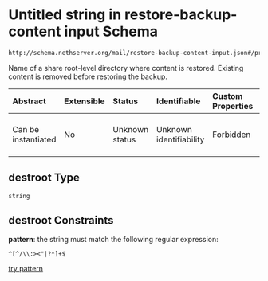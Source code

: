 # Untitled string in restore-backup-content input Schema

```txt
http://schema.nethserver.org/mail/restore-backup-content-input.json#/properties/destroot
```

Name of a share root-level directory where content is restored. Existing content is removed before restoring the backup.

| Abstract            | Extensible | Status         | Identifiable            | Custom Properties | Additional Properties | Access Restrictions | Defined In                                                                                           |
| :------------------ | :--------- | :------------- | :---------------------- | :---------------- | :-------------------- | :------------------ | :--------------------------------------------------------------------------------------------------- |
| Can be instantiated | No         | Unknown status | Unknown identifiability | Forbidden         | Allowed               | none                | [restore-backup-content-input.json\*](mail/restore-backup-content-input.json "open original schema") |

## destroot Type

`string`

## destroot Constraints

**pattern**: the string must match the following regular expression:&#x20;

```regexp
^[^/\\:><"|?*]+$
```

[try pattern](https://regexr.com/?expression=%5E%5B%5E%2F%5C%5C%3A%3E%3C%22%7C%3F*%5D%2B%24 "try regular expression with regexr.com")
